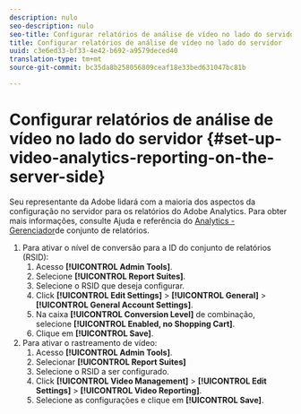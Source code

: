 ```yaml
---
description: nulo
seo-description: nulo
seo-title: Configurar relatórios de análise de vídeo no lado do servidor
title: Configurar relatórios de análise de vídeo no lado do servidor
uuid: c3e6ed33-bf33-4e42-b692-a9579deced40
translation-type: tm+mt
source-git-commit: bc35da8b258056809ceaf18e33bed631047bc81b

---
```



# Configurar relatórios de análise de vídeo no lado do servidor {#set-up-video-analytics-reporting-on-the-server-side}

Seu representante da Adobe lidará com a maioria dos aspectos da configuração no servidor para os relatórios do Adobe Analytics. Para obter mais informações, consulte Ajuda e referência do [Analytics - Gerenciador](https://microsite.omniture.com/t2/help/en_US/reference/#Report_Suite_Manager)de conjunto de relatórios.
1. Para ativar o nível de conversão para a ID do conjunto de relatórios (RSID):
   1. Acesso **[!UICONTROL Admin Tools]**.
   1. Selecione **[!UICONTROL Report Suites]**.
   1. Selecione o RSID que deseja configurar.
   1. Click **[!UICONTROL Edit Settings]** > **[!UICONTROL General]** > **[!UICONTROL General Account Settings]**.
   1. Na caixa **[!UICONTROL Conversion Level]** de combinação, selecione **[!UICONTROL Enabled, no Shopping Cart]**.
   1. Clique em **[!UICONTROL Save]**.
1. Para ativar o rastreamento de vídeo:
   1. Acesso **[!UICONTROL Admin Tools]**.
   1. Selecionar **[!UICONTROL Report Suites]**
   1. Selecione o RSID a ser configurado.
   1. Click **[!UICONTROL Video Management]** > **[!UICONTROL Edit Settings]** > **[!UICONTROL Video Reporting]**.
   1. Selecione as configurações e clique em **[!UICONTROL Save]**.